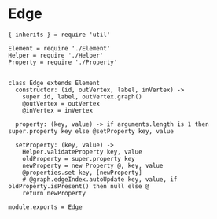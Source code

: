 
# Edge

    { inherits } = require 'util'

    Element = require './Element'
    Helper = require './Helper'
    Property = require './Property'


    class Edge extends Element
      constructor: (id, outVertex, label, inVertex) ->
        super id, label, outVertex.graph()
        @outVertex = outVertex
        @inVertex = inVertex

      property: (key, value) -> if arguments.length is 1 then super.property key else @setProperty key, value

      setProperty: (key, value) ->
        Helper.validateProperty key, value
        oldProperty = super.property key
        newProperty = new Property @, key, value
        @properties.set key, [newProperty]
        # @graph.edgeIndex.autoUpdate key, value, if oldProperty.isPresent() then null else @
        return newProperty

    module.exports = Edge
